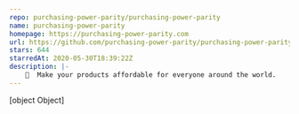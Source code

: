 ```yaml
---
repo: purchasing-power-parity/purchasing-power-parity
name: purchasing-power-parity
homepage: https://purchasing-power-parity.com
url: https://github.com/purchasing-power-parity/purchasing-power-parity
stars: 644
starredAt: 2020-05-30T18:39:22Z
description: |-
    💫  Make your products affordable for everyone around the world.
---
```


[object Object]
